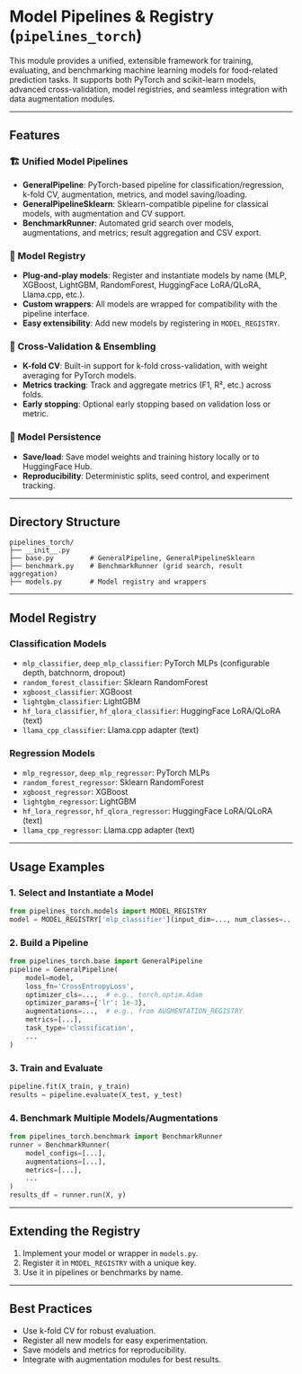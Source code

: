 # Model Pipelines & Registry (`pipelines_torch`)

This module provides a unified, extensible framework for training, evaluating, and benchmarking machine learning models for food-related prediction tasks. It supports both PyTorch and scikit-learn models, advanced cross-validation, model registries, and seamless integration with data augmentation modules.

---

## Features

### 🏗️ Unified Model Pipelines
- **GeneralPipeline**: PyTorch-based pipeline for classification/regression, k-fold CV, augmentation, metrics, and model saving/loading.
- **GeneralPipelineSklearn**: Sklearn-compatible pipeline for classical models, with augmentation and CV support.
- **BenchmarkRunner**: Automated grid search over models, augmentations, and metrics; result aggregation and CSV export.

### 🧩 Model Registry
- **Plug-and-play models**: Register and instantiate models by name (MLP, XGBoost, LightGBM, RandomForest, HuggingFace LoRA/QLoRA, Llama.cpp, etc.).
- **Custom wrappers**: All models are wrapped for compatibility with the pipeline interface.
- **Easy extensibility**: Add new models by registering in `MODEL_REGISTRY`.

### 🔄 Cross-Validation & Ensembling
- **K-fold CV**: Built-in support for k-fold cross-validation, with weight averaging for PyTorch models.
- **Metrics tracking**: Track and aggregate metrics (F1, R², etc.) across folds.
- **Early stopping**: Optional early stopping based on validation loss or metric.

### 💾 Model Persistence
- **Save/load**: Save model weights and training history locally or to HuggingFace Hub.
- **Reproducibility**: Deterministic splits, seed control, and experiment tracking.

---

## Directory Structure

```
pipelines_torch/
├── __init__.py
├── base.py         # GeneralPipeline, GeneralPipelineSklearn
├── benchmark.py    # BenchmarkRunner (grid search, result aggregation)
├── models.py       # Model registry and wrappers
```

---

## Model Registry

### Classification Models
- `mlp_classifier`, `deep_mlp_classifier`: PyTorch MLPs (configurable depth, batchnorm, dropout)
- `random_forest_classifier`: Sklearn RandomForest
- `xgboost_classifier`: XGBoost
- `lightgbm_classifier`: LightGBM
- `hf_lora_classifier`, `hf_qlora_classifier`: HuggingFace LoRA/QLoRA (text)
- `llama_cpp_classifier`: Llama.cpp adapter (text)

### Regression Models
- `mlp_regressor`, `deep_mlp_regressor`: PyTorch MLPs
- `random_forest_regressor`: Sklearn RandomForest
- `xgboost_regressor`: XGBoost
- `lightgbm_regressor`: LightGBM
- `hf_lora_regressor`, `hf_qlora_regressor`: HuggingFace LoRA/QLoRA (text)
- `llama_cpp_regressor`: Llama.cpp adapter (text)

---

## Usage Examples

### 1. Select and Instantiate a Model

```python
from pipelines_torch.models import MODEL_REGISTRY
model = MODEL_REGISTRY['mlp_classifier'](input_dim=..., num_classes=...)
```

### 2. Build a Pipeline

```python
from pipelines_torch.base import GeneralPipeline
pipeline = GeneralPipeline(
    model=model,
    loss_fn='CrossEntropyLoss',
    optimizer_cls=...,  # e.g., torch.optim.Adam
    optimizer_params={'lr': 1e-3},
    augmentations=...,  # e.g., from AUGMENTATION_REGISTRY
    metrics=[...],
    task_type='classification',
    ...
)
```

### 3. Train and Evaluate

```python
pipeline.fit(X_train, y_train)
results = pipeline.evaluate(X_test, y_test)
```

### 4. Benchmark Multiple Models/Augmentations

```python
from pipelines_torch.benchmark import BenchmarkRunner
runner = BenchmarkRunner(
    model_configs=[...],
    augmentations=[...],
    metrics=[...],
    ...
)
results_df = runner.run(X, y)
```

---

## Extending the Registry

1. Implement your model or wrapper in `models.py`.
2. Register it in `MODEL_REGISTRY` with a unique key.
3. Use it in pipelines or benchmarks by name.

---

## Best Practices

- Use k-fold CV for robust evaluation.
- Register all new models for easy experimentation.
- Save models and metrics for reproducibility.
- Integrate with augmentation modules for best results.